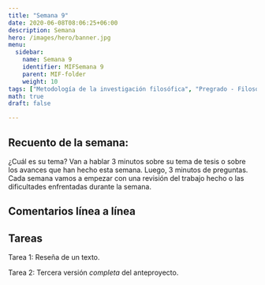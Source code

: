 ```yaml
---
title: "Semana 9"
date: 2020-06-08T08:06:25+06:00
description: Semana 
hero: /images/hero/banner.jpg
menu:
  sidebar:
    name: Semana 9
    identifier: MIFSemana 9
    parent: MIF-folder
    weight: 10
tags: ["Metodología de la investigación filosófica", "Pregrado - Filosofía"]
math: true
draft: false

---
```


## Recuento de la semana: 

¿Cuál es su tema? Van a hablar 3 minutos sobre su tema de tesis o sobre los avances que han hecho esta semana. Luego, 3 minutos de preguntas. Cada semana vamos a empezar con una revisión del trabajo hecho o las dificultades enfrentadas durante la semana.

  

## Comentarios línea a línea



## Tareas  

Tarea 1: Reseña de un texto.
  
Tarea 2: Tercera versión *completa* del anteproyecto.
 

